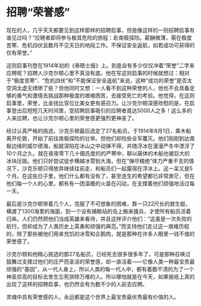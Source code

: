 # 招聘“荣誉感”

现在的人，几乎天天都要见到这样那样的招聘启事，但是像这样的一则招聘启事有谁见过吗？“应聘者即将参与极其危险的旅程：赴南极探险。薪酬微薄，需在极度苦寒、危机四伏且数月不见天日的地段工作。不保证安全返航，如若成功可获得的仅有荣誉。” 

这则启事刊登在1914年初的《泰晤士报》上。到底会有多少仅仅冲着“荣誉”二字来应聘呢？招聘人沙克尔顿心里不真没有底。他在写这则启事的时候就想过：相对于“极度苦寒”、“危机四伏”和“不能保证安全返航”来说，这种“成功的荣誉”是否太空洞太虚无缥缈了些？但他同时又想：一人看不到这种荣誉的人，他也不会具备足够的勇气和激情去挑战那种极度的艰难困苦，去接受死亡的考验。他觉得，在这则启事里，荣誉，比金钱比官位比美女更有感召力。让沙克尔顿深感欣慰的是，在启事登出后短短几天时间里，受招聘启事吸引的应聘者竟达5000人之多！这么多的人来应聘，也让沙克尔顿心里的荣誉感更强烈更神圣了。 

经过认真严格的挑选，沙克乐顿最后选定了27名船员，于1914年8月1日，乘木船离开伦敦，开始了前往南极探险的壮举。但他们却险些全军覆灭。他们刚刚到达南极边缘的威尔德海，船就深陷在冰山之中动弹不得，并随浮冰在漫漫严冬中漂浮了10个月之久。就在夜夜零下几十摄氏度的的严寒中，聊以蔽体的木船也被巨大的冰块压毁。他们只好尝试徒步横越冰雪到大海，但在“弹尽粮绝”体力严重不支的情况下，沙克乐顿只得放弃继续往前走，和船员们一起露宿在浮冰上。这一呆又是5个月。在这些日子里，他们什么都有没有了，甚至连生的希望都已非常渺茫，但在他们每一个人的心里，都有有一团温暖的火苗在闪动，在支撑着他们顽强地活过每一天。 

最后是沙克尔顿带着几个人，克服了不可想象的困难，靠一只22尺长的救生艇，横渡了1300海里的海面，到一个设有捕鲸站的岛上搬来援兵，才使所有船员活着归来。人们仍然把他们当成英雄来看待，并且这样评介他们：“这虽是一次失败的航行。但却成为了人类历史上英勇和顽强的典范。”而支持他们走过这一艰难历程的，除了那些被他们用来充饥的冰雪和企鹅肉，就是那种在许多人眼里一钱不值的荣誉感了。 

沙克尔顿和他精心挑选的那27名船员，已经死去很多很多年了，可是那种召唤过鼓舞过支撑过他们的庄严而圣洁的荣誉感，却一直活着——它像人类一种最宝贵最顽强的“基因”，从一代人身上，所以人类的每一代人中，都有着数不清的为了一个神圣崇高的目标去舍生忘死排除万难的人。所以哪怕就是在今天，如果报纸上真的出现了这样的招聘启事，也仍然会有为数不少的人前去应聘。 

灵魂中具有荣誉感的人，永远都是这个世界上最宝贵最优秀最有价值的人。
 